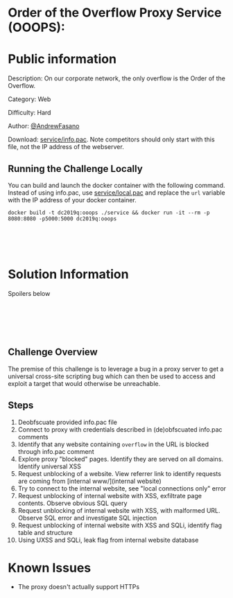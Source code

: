 Order of the Overflow Proxy Service (OOOPS):
===

# Public information
Description: On our corporate network, the only overflow is the Order of the Overflow.

Category: Web

Difficulty: Hard

Author: [@AndrewFasano](https://twitter.com/andrewfasano)

Download: [service/info.pac](public_files/info.pac). Note competitors should only start with this file, not the IP address of the webserver.

## Running the Challenge Locally
You can build and launch the docker container with the following command. Instead of using info.pac, use [service/local.pac](local.pac) and replace the `url` variable with the IP address of your docker container.
```
docker build -t dc2019q:ooops ./service && docker run -it --rm -p 8080:8080 -p5000:5000 dc2019q:ooops
```
<br/><br/><br/>
# Solution Information
Spoilers below
<br/><br/><br/><br/><br/><br/>

## Challenge Overview
The premise of this challenge is to leverage a bug in a proxy server to get a universal cross-site scripting bug which can then be used to access and exploit a target that would otherwise be unreachable.

## Steps
1. Deobfscuate provided info.pac file
2. Connect to proxy with credentials described in (de)obfscuated info.pac comments
3. Identify that any website containing `overflow` in the URL is blocked through info.pac comment
4. Explore proxy "blocked" pages. Identify they are served on all domains. Identify universal XSS
5. Request unblocking of a website. View referrer link to identify requests are coming from [internal www/](internal website)
6. Try to connect to the internal website, see "local connections only" error
7. Request unblocking of internal website with XSS, exfiltrate page contents. Observe obvious SQL query
8. Request unblocking of internal website with XSS, with malformed URL. Observe SQL error and investigate SQL injection
9. Request unblocking of internal website with XSS and SQLi, identify flag table and structure
10. Using UXSS and SQLi, leak flag from internal website database


# Known Issues
- The proxy doesn't actually support HTTPs

